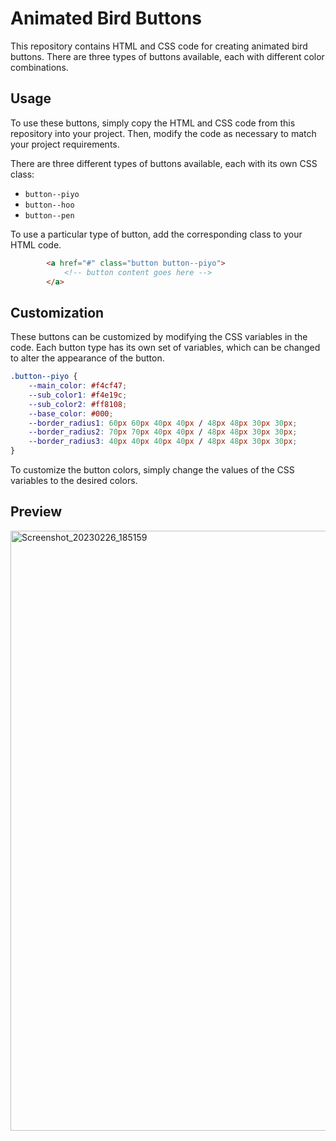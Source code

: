# Animated Bird Buttons
This repository contains HTML and CSS code for creating animated bird buttons. There are three types of buttons available, each with different color combinations.

## Usage
To use these buttons, simply copy the HTML and CSS code from this repository into your project. Then, modify the code as necessary to match your project requirements.

There are three different types of buttons available, each with its own CSS class:

* `button--piyo`
* `button--hoo`
* `button--pen`

To use a particular type of button, add the corresponding class to your HTML code.

```HTML
        <a href="#" class="button button--piyo">
            <!-- button content goes here -->
        </a>
```

## Customization
These buttons can be customized by modifying the CSS variables in the code. Each button type has its own set of variables, which can be changed to alter the appearance of the button.

```CSS 
.button--piyo {
    --main_color: #f4cf47;
    --sub_color1: #f4e19c;
    --sub_color2: #ff8108;
    --base_color: #000;
    --border_radius1: 60px 60px 40px 40px / 48px 48px 30px 30px;
    --border_radius2: 70px 70px 40px 40px / 48px 48px 30px 30px;
    --border_radius3: 40px 40px 40px 40px / 48px 48px 30px 30px;
}
```

To customize the button colors, simply change the values of the CSS variables to the desired colors.

## Preview
<img width="960" alt="Screenshot_20230226_185159" src="https://user-images.githubusercontent.com/59678435/221413311-4cfad695-3d41-4768-90b4-9316829ab956.png">

